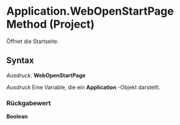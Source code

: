 
# Application.WebOpenStartPage Method (Project)

Öffnet die Startseite.


## Syntax

 _Ausdruck_. **WebOpenStartPage**

 _Ausdruck_ Eine Variable, die ein **Application** -Objekt darstellt.


### Rückgabewert

 **Boolean**

